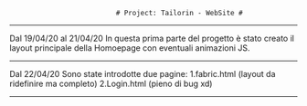                               # Project: Tailorin - WebSite #
- - - - - - - - - - - - - - - - - - - - - - - - - - - - - - - - - - - - - - - - - - - - - - - - - - - - - - - - - -
Dal 19/04/20 al 21/04/20
In questa prima parte del progetto è stato creato il layout principale della Homoepage con eventuali animazioni JS.
- - - - - - - - - - - - - - - - - - - - - - - - - - - - - - - - - - - - - - - - - - - - - - - - - - - - - - - - - -
Dal 22/04/20
Sono state introdotte due pagine:
    1.fabric.html (layout da ridefinire ma completo)
    2.Login.html (pieno di bug xd)
- - - - - - - - - - - - - - - - - - - - - - - - - - - - - - - - - - - - - - - - - - - - - - - - - - - - - - - - - -

